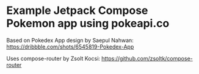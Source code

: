 # Example Jetpack Compose Pokemon app using pokeapi.co

Based on Pokedex App design by Saepul Nahwan: https://dribbble.com/shots/6545819-Pokedex-App

Uses compose-router by Zsolt Kocsi: https://github.com/zsoltk/compose-router
